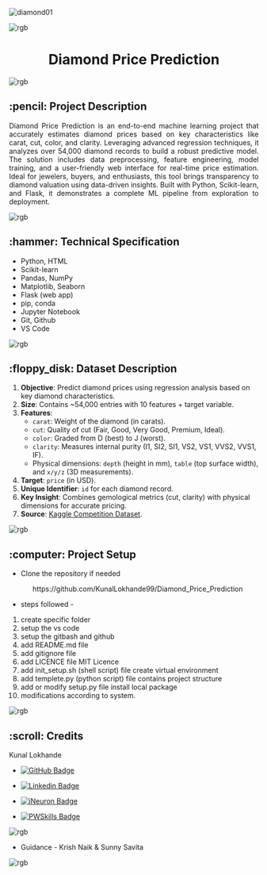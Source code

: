![diamond01](https://github.com/user-attachments/assets/da305895-a10b-437b-bad6-c3c7abd2fa2c)

![rgb](https://github.com/user-attachments/assets/2f475ebb-3f56-4393-b921-9d70ff425996)

<h1 align="center"> Diamond Price Prediction </h1>

![rgb](https://github.com/user-attachments/assets/2f475ebb-3f56-4393-b921-9d70ff425996)


<!-- PROJECT DESCRIPTION -->
<h2> :pencil: Project Description </h2>

<p align="justify"> 
    Diamond Price Prediction is an end-to-end machine learning project that accurately estimates diamond prices based on key characteristics like carat, cut, color, and clarity. Leveraging advanced regression techniques, it analyzes over 54,000 diamond records to build a robust predictive model. The solution includes data preprocessing, feature engineering, model training, and a user-friendly web interface for real-time price estimation. Ideal for jewelers, buyers, and enthusiasts, this tool brings transparency to diamond valuation using data-driven insights. Built with Python, Scikit-learn, and Flask, it demonstrates a complete ML pipeline from exploration to deployment. 
</p>


![rgb](https://github.com/user-attachments/assets/2f475ebb-3f56-4393-b921-9d70ff425996)

<!-- TECHNICAL SPECIFICATION -->
<h2> :hammer: Technical Specification</h2>

* Python, HTML
* Scikit-learn
* Pandas, NumPy
* Matplotlib, Seaborn
* Flask (web app)
* pip, conda
* Jupyter Notebook
* Git, Github
* VS Code


![rgb](https://github.com/user-attachments/assets/2f475ebb-3f56-4393-b921-9d70ff425996)

<!-- DATASET DESCRIPTION -->
<h2> :floppy_disk: Dataset Description</h2>

1. **Objective**: Predict diamond prices using regression analysis based on key diamond characteristics.  
2. **Size**: Contains ~54,000 entries with 10 features + target variable.  
3. **Features**:  
   - `carat`: Weight of the diamond (in carats).  
   - `cut`: Quality of cut (Fair, Good, Very Good, Premium, Ideal).  
   - `color`: Graded from D (best) to J (worst).  
   - `clarity`: Measures internal purity (I1, SI2, SI1, VS2, VS1, VVS2, VVS1, IF).  
   - Physical dimensions: `depth` (height in mm), `table` (top surface width), and `x/y/z` (3D measurements).  
4. **Target**: `price` (in USD).  
5. **Unique Identifier**: `id` for each diamond record.  
6. **Key Insight**: Combines gemological metrics (cut, clarity) with physical dimensions for accurate pricing.  
7. **Source**: [Kaggle Competition Dataset](https://www.kaggle.com/competitions/playground-series-s3e8/data?select=train.csv).  


![rgb](https://github.com/user-attachments/assets/2f475ebb-3f56-4393-b921-9d70ff425996)


<!-- PROJECT SETUP -->
<h2> :computer: Project Setup </h2>

* Clone the repository if needed
   <ul> https://github.com/KunalLokhande99/Diamond_Price_Prediction </ul>

* steps followed -
1. create specific folder
2. setup the vs code
3. setup the gitbash and github
4. add README.md file
5. add gitignore file
6. add LICENCE file
     MIT Licence
7. add init_setup.sh (shell script) file
     create virtual environment 
8. add templete.py (python script) file
     contains project structure
9. add or modify setup.py file
     install local package
10. modifications according to system.


![rgb](https://github.com/user-attachments/assets/2f475ebb-3f56-4393-b921-9d70ff425996)



<!-- CREDITS -->
<h2> :scroll: Credits</h2>

Kunal Lokhande

- [![GitHub Badge](https://img.shields.io/badge/GitHub-100000?style=for-the-badge&logo=github&logoColor=white)](https://github.com/KunalLokhande99/)

- [![Linkedin Badge](https://img.shields.io/badge/-LinkedIn-0e76a8?style=style=for-the-badge&logo=Linkedin&logoColor=white)](https://www.linkedin.com/in/kunallokhandea99/)

- [![iNeuron Badge](https://img.shields.io/badge/-iNeuron-white?style=style=for-the-badge&logo=iNeuron&logoColor=black)](https://www.ineuron.ai/)

- [![PWSkills Badge](https://img.shields.io/badge/-PWSkills-white?style=style=for-the-badge&logo=PWSkills&logoColor=black)](https://www.pwskills.com/)



![rgb](https://github.com/user-attachments/assets/2f475ebb-3f56-4393-b921-9d70ff425996)

* Guidance - Krish Naik & Sunny Savita

![rgb](https://github.com/user-attachments/assets/2f475ebb-3f56-4393-b921-9d70ff425996)


